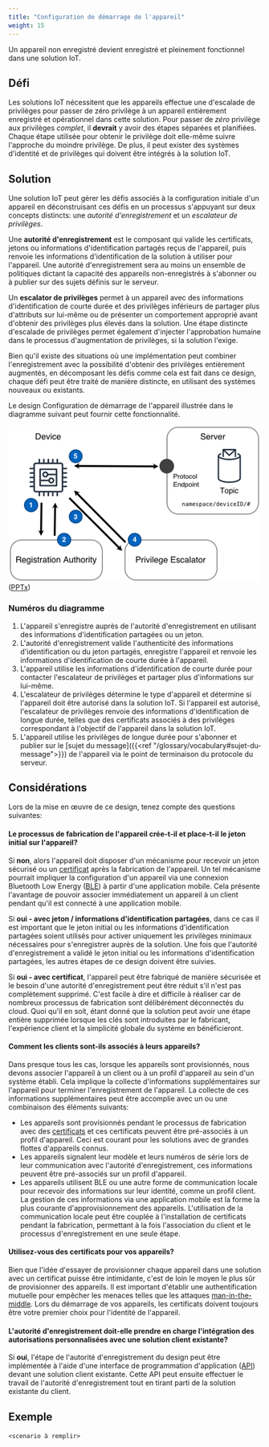 ```yaml
---
title: "Configuration de démarrage de l'appareil"
weight: 15
---
```


<!-- {{% synopsis-bootstrap %}} -->
Un appareil non enregistré devient enregistré et pleinement fonctionnel dans une solution IoT.
<!--more-->

## Défi
Les solutions IoT nécessitent que les appareils effectue une d'escalade de privilèges pour passer de zéro privilège à un appareil entièrement enregistré et opérationnel dans cette solution. Pour passer de *zéro* privilège aux privilèges *complet*, il **devrait** y avoir des étapes séparées et planifiées. Chaque étape utilisée pour obtenir le privilège doit elle-même suivre l'approche du moindre privilège. De plus, il peut exister des systèmes d'identité et de privilèges qui doivent être intégrés à la solution IoT.

## Solution
Une solution IoT peut gérer les défis associés à la configuration initiale d'un appareil en déconstruisant ces défis en un processus s'appuyant sur deux concepts distincts: une *autorité d'enregistrement* et un *escalateur de privilèges*.

Une **autorité d'enregistrement** est le composant qui valide les certificats, jetons ou informations d'identification partagés reçus de l'appareil, puis renvoie les informations d'identification de la solution à utiliser pour l'appareil. Une autorité d'enregistrement sera au moins un ensemble de politiques dictant la capacité des appareils non-enregistrés à s'abonner ou à publier sur des sujets définis sur le serveur.

Un **escalator de privilèges** permet à un appareil avec des informations d'identification de courte durée et des privilèges inférieurs de partager plus d'attributs sur lui-même ou de présenter un comportement approprié avant d'obtenir des privilèges plus élevés dans la solution. Une étape distincte d'escalade de privilèges permet également d'injecter l'approbation humaine dans le processus d'augmentation de privilèges, si la solution l'exige.

Bien qu'il existe des situations où une implémentation peut combiner l'enregistrement avec la possibilité d'obtenir des privilèges entièrement augmentés, en décomposant les défis comme cela est fait dans ce design, chaque défi peut être traité de manière distincte, en utilisant des systèmes nouveaux ou existants.

Le design Configuration de démarrage de l'appareil illustrée dans le diagramme suivant peut fournir cette fonctionnalité.

![Configuration initiale de l'appareil](bootstrap.png) ([PPTx](/designs/iot-atlas-patterns.pptx))

### Numéros du diagramme
1. L'appareil s'enregistre auprès de l'autorité d'enregistrement en utilisant des informations d'identification partagées ou un jeton.
2. L'autorité d'enregistrement valide l'authenticité des informations d'identification ou du jeton partagés, enregistre l'appareil et renvoie les informations d'identification de courte durée à l'appareil.
3. L'appareil utilise les informations d'identification de courte durée pour contacter l'escalateur de privilèges et partager plus d'informations sur lui-même.
4. L'escalateur de privilèges détermine le type d'appareil et détermine si l'appareil doit être autorisé dans la solution IoT. Si l'appareil est autorisé, l'escalateur de privilèges renvoie des informations d'identification de longue durée, telles que des certificats associés à des privilèges correspondant à l'objectif de l'appareil dans la solution IoT.
5. L'appareil utilise les privilèges de longue durée pour s'abonner et publier sur le [sujet du message]({{<ref "/glossary/vocabulary#sujet-du-message">}}) de l'appareil via le point de terminaison du protocole du serveur.

## Considérations
Lors de la mise en œuvre de ce design, tenez compte des questions suivantes:

#### Le processus de fabrication de l'appareil crée-t-il et place-t-il le jeton initial sur l'appareil?
Si **non**, alors l'appareil doit disposer d'un mécanisme pour recevoir un jeton sécurisé ou un [certificat](https://en.wikipedia.org/wiki/Public_key_certificate) après la fabrication de l'appareil. Un tel mécanisme pourrait impliquer la configuration d'un appareil via une connexion Bluetooth Low Energy ([BLE](https://en.wikipedia.org/wiki/Bluetooth_Low_Energy)) à partir d'une application mobile. Cela présente l'avantage de pouvoir associer immédiatement un appareil à un client pendant qu'il est connecté à une application mobile.

Si **oui - avec jeton / informations d'identification partagées**, dans ce cas il est important que le jeton initial ou les informations d'identification partagées soient utilisés pour activer uniquement les privilèges minimaux nécessaires pour s'enregistrer auprès de la solution. Une fois que l'autorité d'enregistrement a validé le jeton initial ou les informations d'identification partagées, les autres étapes de ce design doivent être suivies.

Si **oui - avec certificat**, l'appareil peut être fabriqué de manière sécurisée et le besoin d'une autorité d'enregistrement peut être réduit s'il n'est pas complètement supprimé. C'est facile à dire et difficile à réaliser car de nombreux processus de fabrication sont délibérément déconnectés du cloud. Quoi qu'il en soit, étant donné que la solution peut avoir une étape entière supprimée lorsque les clés sont introduites par le fabricant, l'expérience client et la simplicité globale du système en bénéficieront.

#### Comment les clients sont-ils associés à leurs appareils?
Dans presque tous les cas, lorsque les appareils sont provisionnés, nous devons associer l'appareil à un client ou à un profil d'appareil au sein d'un système établi. Cela implique la collecte d'informations supplémentaires sur l'appareil pour terminer l'enregistrement de l'appareil. La collecte de ces informations supplémentaires peut être accomplie avec un ou une combinaison des éléments suivants:

* Les appareils sont provisionnés pendant le processus de fabrication avec des [certificats](https://en.wikipedia.org/wiki/Public_key_certificate) et ces certificats peuvent être pré-associés à un profil d'appareil. Ceci est courant pour les solutions avec de grandes flottes d'appareils connus.
* Les appareils signalent leur modèle et leurs numéros de série lors de leur communication avec l'autorité d'enregistrement, ces informations peuvent être pré-associés sur un profil d'appareil.
* Les appareils utilisent BLE ou une autre forme de communication locale pour recevoir des informations sur leur identité, comme un profil client. La gestion de ces informations via une application mobile est la forme la plus courante d'approvisionnement des appareils. L'utilisation de la communication locale peut être couplée à l'installation de certificats pendant la fabrication, permettant à la fois l'association du client et le processus d'enregistrement en une seule étape.

#### Utilisez-vous des certificats pour vos appareils?
Bien que l'idée d'essayer de provisionner chaque appareil dans une solution avec un certificat puisse être intimidante, c'est de loin le moyen le plus sûr de provisionner des appareils. Il est important d'établir une authentification mutuelle pour empêcher les menaces telles que les attaques [man-in-the-middle](https://en.wikipedia.org/wiki/Man-in-the-middle_attack). Lors du démarrage de vos appareils, les certificats doivent toujours être votre premier choix pour l'identité de l'appareil.

#### L'autorité d'enregistrement doit-elle prendre en charge l'intégration des autorisations personnalisées avec une solution client existante?
Si **oui**, l'étape de l'autorité d'enregistrement du design peut être implémentée à l'aide d'une interface de programmation d'application ([API](https://en.wikipedia.org/wiki/Application_programming_interface)) devant une solution client existante. Cette API peut ensuite effectuer le travail de l'autorité d'enregistrement tout en tirant parti de la solution existante du client.

## Exemple
    <scenario à remplir>